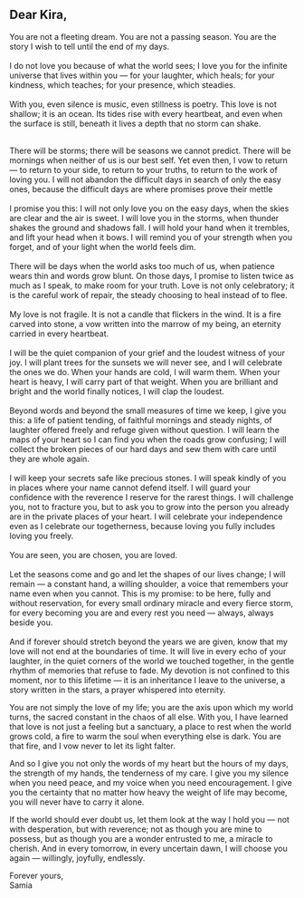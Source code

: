 <!DOCTYPE html> <html> <head> </head> <body> <div class="letter"> <h2>Dear Kira,</h2> <p> You are not a fleeting dream. You are not a passing season. You are the story I wish to tell until the end of my days.<br><br> I do not love you because of what the world sees; I love you for the infinite universe that lives within you — for your laughter, which heals; for your kindness, which teaches; for your presence, which steadies.<br><br> With you, even silence is music, even stillness is poetry. This love is not shallow; it is an ocean. Its tides rise with every heartbeat, and even when the surface is still, beneath it lives a depth that no storm can shake.<br>
  <br> There will be storms; there will be seasons we cannot predict. There will be mornings when neither of us is our best self. Yet even then, I vow to return — to return to your side, to return to your truths, to return to the work of loving you. I will not abandon the difficult days in search of only the easy ones, because the difficult days are where promises prove their mettle <br>
  <br> I promise you this: I will not only love you on the easy days, when the skies are clear and the air is sweet. I will love you in the storms, when thunder shakes the ground and shadows fall. I will hold your hand when it trembles, and lift your head when it bows. I will remind you of your strength when you forget, and of your light when the world feels dim.<br>
  <br> There will be days when the world asks too much of us, when patience wears thin and words grow blunt. On those days, I promise to listen twice as much as I speak, to make room for your truth. Love is not only celebratory; it is the careful work of repair, the steady choosing to heal instead of to flee.<br>
  <br> My love is not fragile. It is not a candle that flickers in the wind. It is a fire carved into stone, a vow written into the marrow of my being, an eternity carried in every heartbeat.<br>
  <br> I will be the quiet companion of your grief and the loudest witness of your joy. I will plant trees for the sunsets we will never see, and I will celebrate the ones we do. When your hands are cold, I will warm them. When your heart is heavy, I will carry part of that weight. When you are brilliant and bright and the world finally notices, I will clap the loudest. <br>
  <br> Beyond words and beyond the small measures of time we keep, I give you this: a life of patient tending, of faithful mornings and steady nights, of laughter offered freely and refuge given without question. I will learn the maps of your heart so I can find you when the roads grow confusing; I will collect the broken pieces of our hard days and sew them with care until they are whole again. <br>
  <br> I will keep your secrets safe like precious stones. I will speak kindly of you in places where your name cannot defend itself. I will guard your confidence with the reverence I reserve for the rarest things. I will challenge you, not to fracture you, but to ask you to grow into the person you already are in the private places of your heart. I will celebrate your independence even as I celebrate our togetherness, because loving you fully includes loving you freely. <br>
  <br> You are seen, you are chosen, you are loved.<br><br> Let the seasons come and go and let the shapes of our lives change; I will remain — a constant hand, a willing shoulder, a voice that remembers your name even when you cannot.
  This is my promise: to be here, fully and without reservation, for every small ordinary miracle and every fierce storm, for every becoming you are and every rest you need — always, always beside you. <br>
 <br> And if forever should stretch beyond the years we are given, know that my love will not end at the boundaries of time. It will live in every echo of your laughter, in the quiet corners of the world we touched together, in the gentle rhythm of memories that refuse to fade. My devotion is not confined to this moment, nor to this lifetime — it is an inheritance I leave to the universe, a story written in the stars, a prayer whispered into eternity.

You are not simply the love of my life; you are the axis upon which my world turns, the sacred constant in the chaos of all else. With you, I have learned that love is not just a feeling but a sanctuary, a place to rest when the world grows cold, a fire to warm the soul when everything else is dark. You are that fire, and I vow never to let its light falter.

And so I give you not only the words of my heart but the hours of my days, the strength of my hands, the tenderness of my care. I give you my silence when you need peace, and my voice when you need encouragement. I give you the certainty that no matter how heavy the weight of life may become, you will never have to carry it alone.

If the world should ever doubt us, let them look at the way I hold you — not with desperation, but with reverence; not as though you are mine to possess, but as though you are a wonder entrusted to me, a miracle to cherish. And in every tomorrow, in every uncertain dawn, I will choose you again — willingly, joyfully, endlessly. </p> <div class="signature"> Forever yours,<br> Samia </div> </div> </body> </html>
